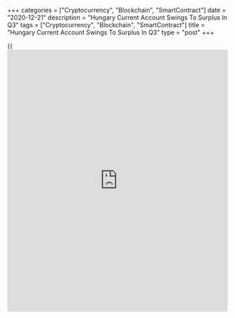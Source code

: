 +++
categories = ["Cryptocurrency", "Blockchain", "SmartContract"]
date = "2020-12-21"
description = "Hungary Current Account Swings To Surplus In Q3"
tags = ["Cryptocurrency", "Blockchain", "SmartContract"]
title = "Hungary Current Account Swings To Surplus In Q3"
type = "post"
+++

{{<iframe id="large-banner" src="https://www.bounty.group/#slide=2.0" width="100%" height="600" scrolling="no" style="border: 0px solid rgb(216, 221, 230); border-radius: 3px;">}}

Hungary's current account logged a larger than expected surplus in the
third quarter after a deficit in the previous three months, data from
the Magyar Nemzeti Bank showed on Monday.

The current account showed an unadjusted surplus of EUR 0.752 billion
versus a EUR 0.698 billion deficit in the second quarter. Economists had
expected a surplus of EUR 0.125 billion.

The unadjusted capital account balance was EUR 0.931 billion.

The seasonally adjusted current account surplus was EUR 0.301 billion
and the capital account balance was EUR 1.012 billion.

The seasonally adjusted net lending, which is the combined surplus on
its current and capital accounts, was EUR 1.491 billion or 4.3 percent
of quarterly GDP, the bank said.

The country's net foreign debt, excluding FDI debt instruments,
decreased by EUR 0.8 billion from the previous quarter to EUR 10.2
billion at the end of September. That was equivalent to 7.4 percent of
GDP in the last four quarters.

For comments and feedback [contact](https://www.playgroundfx.com/contact/): editorial@rtt[news](https://www.letsplayfx.com/blog/forex-news-website/).com

[Economic News][1]

 **What parts of the world are seeing the best (and worst) economic
performances lately? Click[here][2] to check out our [Econ Scorecard][2]
and find out! See up-to-the-moment [ranking](https://www.playgroundfx.com/blog/crypto-exchange-ranking/)s for the best and worst
performers in [GDP][3], [unemployment rate][4], [inflation][5] and much
more.**

   1. www.rtt[news](https://www.letsplayfx.com/blog/forex-news-website/).com/Content/EconomicNews.aspx
   2. www.rtt[news](https://www.letsplayfx.com/blog/forex-news-website/).com/economic-scorecard/world-rank/retail-sales/highest-performance.aspx
   3. www.rtt[news](https://www.letsplayfx.com/blog/forex-news-website/).com/economic-scorecard/world-rank/GDP/highest-performance.aspx
   4. www.rtt[news](https://www.letsplayfx.com/blog/forex-news-website/).com/economic-scorecard/world-rank/unemployment-rate/lowest-performance.aspx
   5. www.rtt[news](https://www.letsplayfx.com/blog/forex-news-website/).com/economic-scorecard/world-rank/CPI/highest-performance.aspx